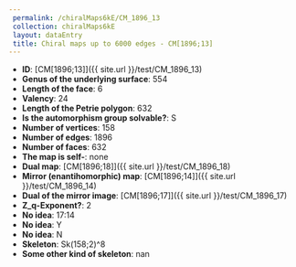 ```yaml
--- 
 permalink: /chiralMaps6kE/CM_1896_13 
 collection: chiralMaps6kE
 layout: dataEntry
 title: Chiral maps up to 6000 edges - CM[1896;13]
---
```


- **ID**: [CM[1896;13]]({{ site.url }}/test/CM_1896_13)
- **Genus of the underlying surface**: 554
- **Length of the face**: 6
- **Valency**: 24
- **Length of the Petrie polygon**: 632
- **Is the automorphism group solvable?**: S
- **Number of vertices**: 158
- **Number of edges**: 1896
- **Number of faces**: 632
- **The map is self-**: none
- **Dual map**: [CM[1896;18]]({{ site.url }}/test/CM_1896_18)
- **Mirror (enantihomorphic) map**: [CM[1896;14]]({{ site.url }}/test/CM_1896_14)
- **Dual of the mirror image**: [CM[1896;17]]({{ site.url }}/test/CM_1896_17)
- **Z_q-Exponent?**: 2
- **No idea**:  17:14
- **No idea**: Y
- **No idea**: N
- **Skeleton**: Sk(158;2)^8
- **Some other kind of skeleton**: nan
